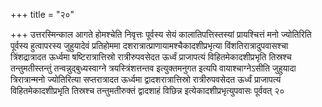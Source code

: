 +++
title = "२०"

+++
उत्तरस्मिन्काल आगते होमश्चेति
निवृत्तः पूर्वस्य सेयं कालातिपत्तिस्तस्यां प्रायश्चित्तं मनो
ज्योतिरिति पूर्वस्य हुत्वापरस्य जुहुयादेवं प्रतिहोममा
दशरात्रात्प्राणायामश्चैकादशीप्रभृत्या विंशतिरात्रादुपवासश्चा
त्रिंशद्रात्रादत ऊर्ध्वमा षष्टिरात्रात्तिस्रो रात्रीरुपवसेदत
ऊर्ध्वं प्राजापत्यं विहितमेकादशीप्रभृति तिस्रश्च तन्तुमतीस्तन्तुं
तन्वन्नुद्बुध्यस्वाग्ने त्रयस्त्रिंशत्तन्तव इत्युक्तमनुगत इत्यपि
वायाश्चाग्नेऽसीति जुहुयादा त्रिरात्रान्मनो ज्योतिरित्या
सप्तरात्रादत ऊर्ध्वमा द्वादशरात्रात्तिस्रो
रात्रीरुपवसेदत ऊर्ध्वं प्राजापत्यं विहितमेकादशीप्रभृति
तिस्रश्च तन्तुमतीरुक्तं द्वादशाहं विछिन्न
इत्येकादशीप्रभृत्युपवासः पूर्ववत् २०   
